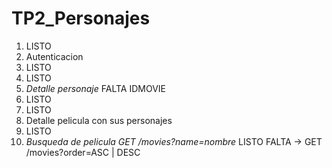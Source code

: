 # TP2_Personajes

1. LISTO
2. Autenticacion
3. LISTO
4. LISTO
5. *Detalle personaje* FALTA IDMOVIE
6. LISTO
7. LISTO 
8. Detalle pelicula con sus personajes
9. LISTO
10. *Busqueda de pelicula GET /movies?name=nombre* LISTO FALTA ->  GET /movies?order=ASC | DESC